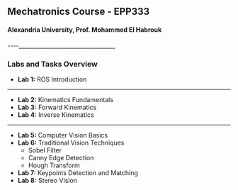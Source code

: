 ## Mechatronics Course - EPP333
#### Alexandria University,  Prof. Mohammed El Habrouk
----__________________________________
### Labs and Tasks Overview
- **Lab 1:** ROS Introduction
_____________________________________________________________________________________
- **Lab 2:** Kinematics Fundamentals
- **Lab 3:** Forward Kinematics
- **Lab 4:** Inverse Kinematics
_____________________________________________________________________________________
- **Lab 5:** Computer Vision Basics
- **Lab 6:** Traditional Vision Techniques
   - Sobel Filter
   - Canny Edge Detection
   - Hough Transform
- **Lab 7:** Keypoints Detection and Matching
- **Lab 8:** Stereo Vision
